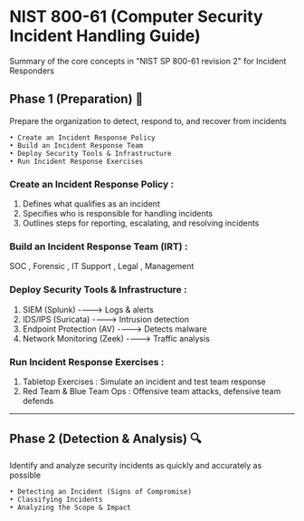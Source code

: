 # NIST 800-61 (Computer Security Incident Handling Guide)
Summary of the core concepts in "NIST SP 800-61 revision 2"  for Incident Responders 


## Phase 1 (Preparation) 🚀

Prepare the organization to detect, respond to, and recover from incidents

	• Create an Incident Response Policy
	• Build an Incident Response Team
	• Deploy Security Tools & Infrastructure
	• Run Incident Response Exercises

### Create an Incident Response Policy :
1) Defines what qualifies as an incident
2) Specifies who is responsible for handling incidents
3) Outlines steps for reporting, escalating, and resolving incidents

### Build an Incident Response Team (IRT) :
SOC , Forensic , IT Support , Legal , Management

### Deploy Security Tools & Infrastructure :
1) SIEM (Splunk) ----> Logs & alerts
2) IDS/IPS (Suricata) ----> Intrusion detection 
3) Endpoint Protection (AV) ----> Detects malware
4) Network Monitoring (Zeek) ----> Traffic analysis

### Run Incident Response Exercises :
1) Tabletop Exercises : Simulate an incident and test team response
2) Red Team & Blue Team Ops : Offensive team attacks, defensive team defends

------------------------------------------------------------------------------------------------------------------------
## Phase 2 (Detection & Analysis) 🔍

Identify and analyze security incidents as quickly and accurately as possible

	• Detecting an Incident (Signs of Compromise)
	• Classifying Incidents
	• Analyzing the Scope & Impact




